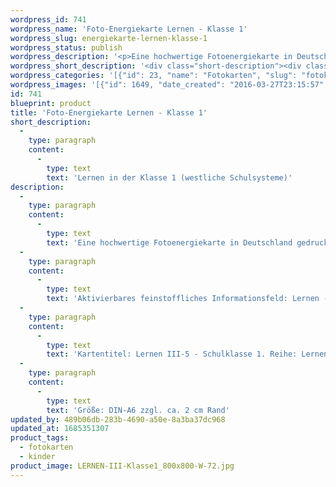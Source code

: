 ```yaml
---
wordpress_id: 741
wordpress_name: 'Foto-Energiekarte Lernen - Klasse 1'
wordpress_slug: energiekarte-lernen-klasse-1
wordpress_status: publish
wordpress_description: '<p>Eine hochwertige Fotoenergiekarte in Deutschland gedruckt und in Handarbeit laminiert.  Sie ist in Postkartengröße (DIN-A6) gut zu transportieren und kann auch auf den Körper aufgelegt werden.</p><p>Aktivierbares feinstoffliches Informationsfeld: Lernen - Umfassende Zugänge zum eigenen, individuellen Lernen in der 1. Klasse (westl. Schulsysteme): Einfacher Lernen in der Schulklasse 1 (westliche Schulsysteme). Individuelle Lernvorgänge (-prozesse) unterstützen.</p><p>Kartentitel: Lernen III-5 - Schulklasse 1. Reihe: Lernen (Schule, Ausbildung)</p><p>Größe: DIN-A6 zzgl. ca. 2 cm Rand<br />Andere Formate sind individuell für Sie innerhalb weniger Tage herstellbar. Bitte kontaktieren Sie uns hierfür unter <a href="mailto:info@elvedenverlag.de">info@elvedenverlag.de</a>.</p><p><a href="https://my.feenbaum.de/anwendung-energiebilder-foto-laminiert/">Anwendungshinweise</a>      <a href="https://my.feenbaum.de/produktinformationen-fotokarten/">Produktinformationen</a></p>'
wordpress_short_description: '<div class="short-description"><div class="std">Lernen in der Klasse 1 (westliche Schulsysteme)<br /><em>Hinweis: Das Wasserzeichen „Elveden Verlag Energiebild“ wird nicht mit gedruckt</em></div></div>'
wordpress_categories: '[{"id": 23, "name": "Fotokarten", "slug": "fotokarten"}, {"id": 70, "name": "Kinder", "slug": "kinder"}]'
wordpress_images: '[{"id": 1649, "date_created": "2016-03-27T23:15:57", "date_created_gmt": "2016-03-27T19:15:57", "date_modified": "2016-03-27T23:15:57", "date_modified_gmt": "2016-03-27T19:15:57", "src": "https://my.feenbaum.de/wp-content/uploads/2016/03/LERNEN-III-Klasse1_800x800-W-72.jpg", "name": "LERNEN-III-Klasse1_800x800-W-72", "alt": ""}]'
id: 741
blueprint: product
title: 'Foto-Energiekarte Lernen - Klasse 1'
short_description:
  -
    type: paragraph
    content:
      -
        type: text
        text: 'Lernen in der Klasse 1 (westliche Schulsysteme)'
description:
  -
    type: paragraph
    content:
      -
        type: text
        text: 'Eine hochwertige Fotoenergiekarte in Deutschland gedruckt und in Handarbeit laminiert.  Sie ist in Postkartengröße (DIN-A6) gut zu transportieren und kann auch auf den Körper aufgelegt werden.'
  -
    type: paragraph
    content:
      -
        type: text
        text: 'Aktivierbares feinstoffliches Informationsfeld: Lernen - Umfassende Zugänge zum eigenen, individuellen Lernen in der 1. Klasse (westl. Schulsysteme): Einfacher Lernen in der Schulklasse 1 (westliche Schulsysteme). Individuelle Lernvorgänge (-prozesse) unterstützen.'
  -
    type: paragraph
    content:
      -
        type: text
        text: 'Kartentitel: Lernen III-5 - Schulklasse 1. Reihe: Lernen (Schule, Ausbildung)'
  -
    type: paragraph
    content:
      -
        type: text
        text: 'Größe: DIN-A6 zzgl. ca. 2 cm Rand'
updated_by: 489b06db-283b-4690-a50e-8a3ba37dc968
updated_at: 1685351307
product_tags:
  - fotokarten
  - kinder
product_image: LERNEN-III-Klasse1_800x800-W-72.jpg
---
```

